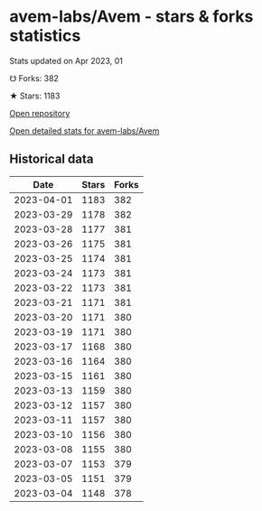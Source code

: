 # avem-labs/Avem - stars & forks statistics

Stats updated on Apr 2023, 01

☋ Forks: 382

★ Stars: 1183

[Open repository](https://github.com/avem-labs/Avem)

[Open detailed stats for avem-labs/Avem](https://reviewgithub.com/rep/avem-labs/Avem)

## Historical data
| Date | Stars | Forks |
|------|-------|-------|
| 2023-04-01 | 1183 | 382 | 
| 2023-03-29 | 1178 | 382 | 
| 2023-03-28 | 1177 | 381 | 
| 2023-03-26 | 1175 | 381 | 
| 2023-03-25 | 1174 | 381 | 
| 2023-03-24 | 1173 | 381 | 
| 2023-03-22 | 1173 | 381 | 
| 2023-03-21 | 1171 | 381 | 
| 2023-03-20 | 1171 | 380 | 
| 2023-03-19 | 1171 | 380 | 
| 2023-03-17 | 1168 | 380 | 
| 2023-03-16 | 1164 | 380 | 
| 2023-03-15 | 1161 | 380 | 
| 2023-03-13 | 1159 | 380 | 
| 2023-03-12 | 1157 | 380 | 
| 2023-03-11 | 1157 | 380 | 
| 2023-03-10 | 1156 | 380 | 
| 2023-03-08 | 1155 | 380 | 
| 2023-03-07 | 1153 | 379 | 
| 2023-03-05 | 1151 | 379 | 
| 2023-03-04 | 1148 | 378 | 

